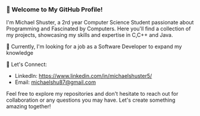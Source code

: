 ### 👋 Welcome to My GitHub Profile!

I'm Michael Shuster, a 2rd year Computer Science Student passionate about Programming and Fascinated by Computers. 
Here you'll find a collection of my projects, showcasing my skills and expertise in C,C++ and Java.


🌱 Currently, I'm looking for a job as a Software Developer to expand my knowledge               

💬 Let's Connect:
- LinkedIn: https://www.linkedin.com/in/michaelshuster5/
- Email: michaelshu87@gmail.com

Feel free to explore my repositories and don't hesitate to reach out for collaboration or any questions you may have. 
Let's create something amazing together!

